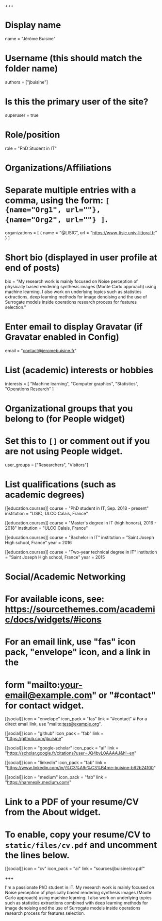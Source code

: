 +++
# Display name
name = "Jérôme Buisine"

# Username (this should match the folder name)
authors = ["jbuisine"]

# Is this the primary user of the site?
superuser = true

# Role/position
role = "PhD Student in IT"

# Organizations/Affiliations
#   Separate multiple entries with a comma, using the form: `[ {name="Org1", url=""}, {name="Org2", url=""} ]`.
organizations = [ { name = "@LISIC", url = "https://www-lisic.univ-littoral.fr" } ]

# Short bio (displayed in user profile at end of posts)
bio = "My research work is mainly focused on Noise perception of physically based rendering synthesis images (Monte Carlo approach) using machine learning. I also work on underlying topics such as statistics extractions, deep learning methods for image denoising and the use of Surrogate models inside operations research process for features selection."

# Enter email to display Gravatar (if Gravatar enabled in Config)
email = "contact@jeromebuisine.fr"

# List (academic) interests or hobbies

interests = [
    "Machine learning",
    "Computer graphics",
    "Statistics",
    "Operations Research"
]


# Organizational groups that you belong to (for People widget)
#   Set this to `[]` or comment out if you are not using People widget.
user_groups = ["Researchers", "Visitors"]

# List qualifications (such as academic degrees)

[[education.courses]]
  course = "PhD student in IT, Sep. 2018 - present"
  institution = "LISIC, ULCO Calais, France"

[[education.courses]]
  course = "Master's degree in IT (high honors), 2016 - 2018"
  institution = "ULCO Calais, France"

[[education.courses]]
  course = "Bachelor in IT"
  institution = "Saint Joseph High school, France"
  year = 2016

[[education.courses]]
  course = "Two-year technical degree in IT"
  institution = "Saint Joseph High school, France"
  year = 2015


# Social/Academic Networking
# For available icons, see: https://sourcethemes.com/academic/docs/widgets/#icons
#   For an email link, use "fas" icon pack, "envelope" icon, and a link in the
#   form "mailto:your-email@example.com" or "#contact" for contact widget.

[[social]]
  icon = "envelope"
  icon_pack = "fas"
  link = "#contact"  # For a direct email link, use "mailto:test@example.org".

[[social]]
  icon = "github"
  icon_pack = "fab"
  link = "https://github.com/jbuisine"

[[social]]
  icon = "google-scholar"
  icon_pack = "ai"
  link = "https://scholar.google.fr/citations?user=JQ4bvL0AAAAJ&hl=en"

  [[social]]
  icon = "linkedin"
  icon_pack = "fab"
  link = "https://www.linkedin.com/in/j%C3%A9r%C3%B4me-buisine-b62b24100"

[[social]]
  icon = "medium"
  icon_pack = "fab"
  link = "https://hamnexik.medium.com/"

# Link to a PDF of your resume/CV from the About widget.
# To enable, copy your resume/CV to `static/files/cv.pdf` and uncomment the lines below.
[[social]]
   icon = "cv"
   icon_pack = "ai"
   link = "sources/jbuisine/cv.pdf"

+++

I'm a passionate PhD student in IT. My research work is mainly focused on Noise perception of physically based rendering synthesis images (Monte Carlo approach) using machine learning. I also work on underlying topics such as statistics extractions combined with deep learning methods for image denoising and the use of Surrogate models inside operations research process for features selection.
